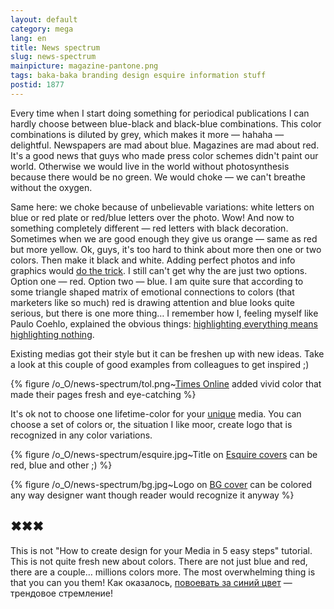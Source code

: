 ```yaml
---
layout: default
category: mega
lang: en
title: News spectrum
slug: news-spectrum
mainpicture: magazine-pantone.png
tags: baka-baka branding design esquire information stuff 
postid: 1877
---
```



Every time when I start doing something for periodical publications I can hardly choose between blue-black and black-blue combinations. This color combinations is diluted by grey, which makes it more — hahaha — delightful. Newspapers are mad about blue. Magazines are mad about red. It's a good news that guys who made press color schemes didn't paint our world. Otherwise we would live in the world without photosynthesis because there would be no green. We would choke — we can't breathe without the oxygen.<!--more-->

Same here: we choke because of unbelievable variations: white letters on blue or red plate or red/blue letters over the photo. Wow! And now to something completely different — red letters with black decoration. Sometimes when we are good enough they give us orange — same as red but more yellow. Ok, guys, it's too hard to think about more then one or two colors. Then make it black and white. Adding perfect photos and info graphics would <a href="http://informationarchitects.jp/tages-anzeiger-paper-redesign-pitch-lost/">do the trick</a>. I still can't get why the are just two options. Option one — red. Option two — blue. I am quite sure that according to some triangle shaped matrix of emotional connections to colors (that marketers like so much) red is drawing attention and blue looks quite serious, but there is one more thing… I remember how I, feeling myself like Paulo Сoehlo, explained the obvious things: <a href="/mega/ru/2008/internews-training/">highlighting everything means highlighting nothing</a>.

Existing medias got their style but it can be freshen up with new ideas. Take  a look at this couple of good examples from colleagues to get inspired ;)



{% figure /o_O/news-spectrum/tol.png~<a href="http://www.timesonline.co.uk/">Times Online</a> added vivid color that made their pages fresh and eye-catching %}



It's ok not to choose one lifetime-color for your <a href="/mega/ru/2007/vyp/">unique</a> media. You can choose a set of colors or, the situation I like moor, create logo that is recognized in any color variations.



{% figure /o_O/news-spectrum/esquire.jpg~Title on <a href="http://www.esquire.com/cover-archive/">Esquire covers</a> can be red, blue and other ;) %}





{% figure /o_O/news-spectrum/bg.jpg~Logo on <a href="http://www.bg.ru/archive/">BG cover</a> can be colored any way designer want though reader would recognize it anyway %}





## ✖✖✖

This is not "How to create design for your Media in 5 easy steps" tutorial. This is not quite fresh new about colors. There are not just blue and red, there are a couple… millions colors more. The most overwhelming thing is that you can you them! Как оказалось, <a href="http://www.flickr.com/photos/philgyford/56867986/sizes/l/">повоевать за синий цвет</a> — трендовое стремление!